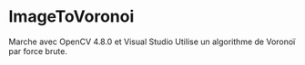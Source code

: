 # ImageToVoronoi

Marche avec OpenCV 4.8.0 et Visual Studio
Utilise un algorithme de Voronoï par force brute.
